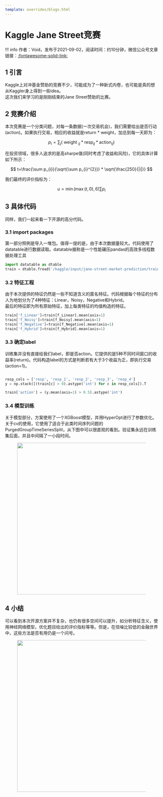 ```yaml
---
template: overrides/blogs.html
---
```


# Kaggle Jane Street竞赛

!!! info 
    作者：Void，发布于2021-09-02，阅读时间：约10分钟，微信公众号文章链接：[:fontawesome-solid-link:](https://mp.weixin.qq.com/s/oaT49hLhGiL_ajz1dIlGcQ)

## 1 引言

Kaggle上对冲基金赞助的竞赛不少，可能成为了一种新式内卷，也可能是真的想从Kaggler身上得到一些idea。  
这次我们来学习的是刚刚结束的Jane Street赞助的比赛。

## 2 竞赛介绍

本次竞赛是一个分类问题，对每一条数据(一次交易机会)，我们需要给出是否行动(action)。如果执行交易，相应的收益就是return * weight，加总到每一天即为：


$$
p_{i}=\sum_{j}\left(\text { weight }_{i j} * \operatorname{resp}_{i j} * \operatorname{action}_{i j}\right)
$$

在投资领域，很多人追求的是高sharpe值(同时考虑了收益和风险)，它的具体计算如下所示：

$$
t=\frac{\sum p_{i}}{\sqrt{\sum p_{i}^{2}}} * \sqrt{\frac{250}{|i|}}
$$

我们最终的评价指标为：

$$
u=\min (\max (t, 0), 6) \sum p_{i}
$$

## 3 具体代码

同样，我们一起来看一下开源的高分代码。

### 3.1 import packages

第一部分照例是导入一堆包。值得一提的是，由于本次数据量较大。代码使用了datatable进行数据读取。datatable据称是一个性能碾压pandas的高效多线程数据处理工具

```python
import datatable as dtable
train = dtable.fread('/kaggle/input/jane-street-market-prediction/train.csv').to_pandas()
```

### 3.2 特征工程

由于本次提供的特征仍然是一些不知道含义的匿名特征。代码根据每个特征的分布人为地划分为了4种特征：Linear，Noisy，Negative和Hybrid。  
最后的特征即为所有原始特征，加上每类特征的均值构造的特征。

```python
train['f_Linear']=train[f_Linear].mean(axis=1)
train['f_Noisy']=train[f_Noisy].mean(axis=1)
train['f_Negative']=train[f_Negative].mean(axis=1)
train['f_Hybrid']=train[f_Hybrid].mean(axis=1)
```

### 3.3 确定label

训练集并没有直接给我们label，即是否action。它提供的是5种不同时间窗口的收益率(return)。代码构造label的方式是判断若有大于3个收益为正，即执行交易(action=1)。

```python

resp_cols = ['resp', 'resp_1', 'resp_2', 'resp_3', 'resp_4']
y = np.stack([(train[c] > 0).astype('int') for c in resp_cols]).T

train['action'] = (y.mean(axis=1) > 0.5).astype('int')
```

### 3.4 模型训练

关于模型部分，方案使用了一个XGBoost模型，并用HyperOpt进行了参数优化。  
关于cv的使用，它使用了适合于此类时间序列问题的PurgedGroupTimeSeriesSplit，从下图中可以很直观的看到。验证集永远在训练集后面，并且中间隔了一小段时间。

<figure>
  <img src="https://cdn.jsdelivr.net/gh/BulletTech2021/Pics/2021-9-5/1630827782227-purged_cv.png" width="500" />
</figure>

## 4 小结

可以看到本次开源方案并不复杂，也仍有很多空间可以提升，如分析特征含义，使用神经网络模型，优化题目给出的评价指标等等。但是，在信噪比较低的金融世界中，这些方法是否有用仍是一个问号。  


<figure>
  <img src="https://cdn.jsdelivr.net/gh/BulletTech2021/Pics/2021-6-14/1623639526512-1080P%20(Full%20HD)%20-%20Tail%20Pic.png" width="500" />
</figure>
